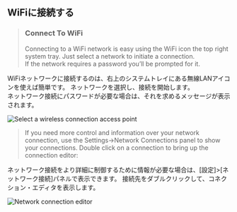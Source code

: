 ## WiFiに接続する
> ### Connect To WiFi  
> Connecting to a WiFi network is easy using the WiFi icon the top right system tray.
> Just select a network to initiate a connection.  
> If the network requires a password you’ll be prompted for it.

WiFiネットワークに接続するのは、右上のシステムトレイにある無線LANアイコンを使えば簡単です。
ネットワークを選択し、接続を開始します。  
ネットワーク接続にパスワードが必要な場合は、それを求めるメッセージが表示されます。

![Select a wireless connection access point](./../images/screen_wifisettings.jpg)

> If you need more control and information over your network connection, use the Settings->Network Connections panel to show your connections.
> Double click on a connection to bring up the connection editor:

ネットワーク接続をより詳細に制御するために情報が必要な場合は、[設定]>[ネットワーク接続]パネルで表示できます。
接続先をダブルクリックして、コネクション・エディタを表示します。

![Network connection editor](./../images/screen_networksettings.jpg)

